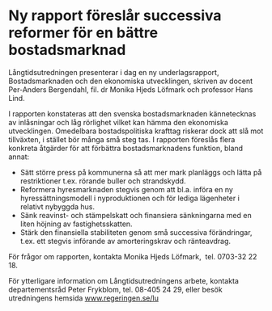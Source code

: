 # Ny rapport föreslår successiva reformer för en bättre bostadsmarknad

Långtidsutredningen presenterar i dag en ny underlagsrapport, Bostadsmarknaden och den ekonomiska utvecklingen, skriven av docent Per\-Anders Bergendahl, fil. dr Monika Hjeds Löfmark och professor Hans Lind.


I rapporten konstateras att den svenska bostadsmarknaden kännetecknas av inlåsningar och låg rörlighet vilket kan hämma den ekonomiska utvecklingen. Omedelbara bostadspolitiska krafttag riskerar dock att slå mot tillväxten, i stället bör många små steg tas. I rapporten föreslås flera konkreta åtgärder för att förbättra bostadsmarknadens funktion, bland annat:

* Sätt större press på kommunerna så att mer mark planläggs och lätta på restriktioner t.ex. rörande buller och strandskydd.
* Reformera hyresmarknaden stegvis genom att bl.a. införa en ny hyressättningsmodell i nyproduktionen och för lediga lägenheter i relativt nybyggda hus.
* Sänk reavinst\- och stämpelskatt och finansiera sänkningarna med en liten höjning av fastighetsskatten.
* Stärk den finansiella stabiliteten genom små successiva förändringar, t.ex. ett stegvis införande av amorteringskrav och ränteavdrag.

För frågor om rapporten, kontakta Monika Hjeds Löfmark,  tel. 0703\-32 22 18\.

För ytterligare information om Långtidsutredningens arbete, kontakta departementsråd Peter Frykblom, tel. 08\-405 24 29, eller besök utredningens hemsida www.regeringen.se/lu
